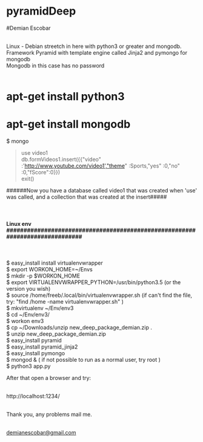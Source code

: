 # pyramidDeep <br>
#Demian Escobar<br><br>

Linux - Debian streetch in here with python3 or greater and mongodb. <br>
Framework Pyramid with template engine called Jinja2 and pymongo for mongodb <br>
Mongodb in this case has no password<br><br>


# apt-get install python3<br>
# apt-get install mongodb<br>

$ mongo<br>
>use video1<br>
>db.formVideos1.insert({{"video" :'http://www.youtube.com/video1',"theme" :Sports,"yes"   :0,"no"    :0,"fScore":0}})<br>
>exit()<br>

######Now you have a database called video1 that was created when 'use' was called, and a collection that was created at the insert#####<br><br><br>


#### Linux env #############################################################################<br><br>

<br>
$ easy_install install virtualenvwrapper<br>
$ export WORKON_HOME=~/Envs<br>
$ mkdir -p $WORKON_HOME<br>
$ export VIRTUALENVWRAPPER_PYTHON=/usr/bin/python3.5 (or the version you wish)<br>
$ source /home/freeb/.local/bin/virtualenvwrapper.sh (if can't find the file, try:  "find /home -name virtualenvwrapper.sh" )<br>
$ mkvirtualenv ~/Env/env3<br>
$ cd ~/Env/env3/<br>
$ workon env3<br>
$ cp ~/Downloads/unzip new_deep_package_demian.zip .<br>
$ unzip new_deep_package_demian.zip<br>
$ easy_install pyramid<br>
$ easy_install pyramid_jinja2<br>
$ easy_install pymongo<br>
$ mongod & ( if not possible to run as a normal user, try root )<br>
$ python3 app.py <br>

After that open a browser and try:<br><br>

http://localhost:1234/<br><br>


Thank you, any problems mail me.<br><br>

demianescobar@gmail.com<br>
